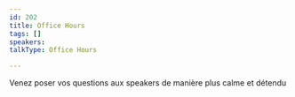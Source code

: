 ```yaml
---
id: 202
title: Office Hours
tags: []
speakers:
talkType: Office Hours

---
```


Venez poser vos questions aux speakers de manière plus calme et détendu
